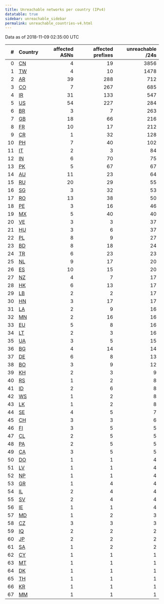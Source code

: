 ```yaml
---
title: Unreachable networks per country (IPv4)
datatable: true
sidebar: unreachable_sidebar
permalink: unreachable_countries-v4.html
---
```


Data as of 2018-11-09 02:35:00 UTC

<div class="datatable-begin"></div>

|   # | Country                      |   affected ASNs |   affected prefixes |   unreachable /24s |
|----:|:-----------------------------|----------------:|--------------------:|-------------------:|
|   0 | [CN](unreachable_cn-v4.html) |               4 |                  19 |               3856 |
|   1 | [TW](unreachable_tw-v4.html) |               4 |                  10 |               1478 |
|   2 | [AR](unreachable_ar-v4.html) |              39 |                 288 |                712 |
|   3 | [CO](unreachable_co-v4.html) |               7 |                 267 |                685 |
|   4 | [IR](unreachable_ir-v4.html) |              31 |                 133 |                547 |
|   5 | [US](unreachable_us-v4.html) |              54 |                 227 |                284 |
|   6 | [BR](unreachable_br-v4.html) |               3 |                   7 |                263 |
|   7 | [GB](unreachable_gb-v4.html) |              18 |                  66 |                216 |
|   8 | [FR](unreachable_fr-v4.html) |              10 |                  17 |                212 |
|   9 | [CR](unreachable_cr-v4.html) |               1 |                  32 |                128 |
|  10 | [PH](unreachable_ph-v4.html) |               7 |                  40 |                102 |
|  11 | [IT](unreachable_it-v4.html) |               2 |                   3 |                 84 |
|  12 | [IN](unreachable_in-v4.html) |               6 |                  70 |                 75 |
|  13 | [PK](unreachable_pk-v4.html) |               5 |                  67 |                 67 |
|  14 | [AU](unreachable_au-v4.html) |              11 |                  23 |                 64 |
|  15 | [RU](unreachable_ru-v4.html) |              20 |                  29 |                 55 |
|  16 | [SG](unreachable_sg-v4.html) |               3 |                  32 |                 53 |
|  17 | [RO](unreachable_ro-v4.html) |              13 |                  38 |                 50 |
|  18 | [PE](unreachable_pe-v4.html) |               3 |                  16 |                 46 |
|  19 | [MX](unreachable_mx-v4.html) |               5 |                  40 |                 40 |
|  20 | [VE](unreachable_ve-v4.html) |               3 |                   3 |                 37 |
|  21 | [HU](unreachable_hu-v4.html) |               3 |                   6 |                 37 |
|  22 | [PL](unreachable_pl-v4.html) |               8 |                   9 |                 27 |
|  23 | [BD](unreachable_bd-v4.html) |               8 |                  18 |                 24 |
|  24 | [TR](unreachable_tr-v4.html) |               6 |                  23 |                 23 |
|  25 | [NL](unreachable_nl-v4.html) |               9 |                  17 |                 20 |
|  26 | [ES](unreachable_es-v4.html) |              10 |                  15 |                 20 |
|  27 | [NZ](unreachable_nz-v4.html) |               4 |                   7 |                 17 |
|  28 | [HK](unreachable_hk-v4.html) |               6 |                  13 |                 17 |
|  29 | [LB](unreachable_lb-v4.html) |               2 |                   2 |                 17 |
|  30 | [HN](unreachable_hn-v4.html) |               3 |                  17 |                 17 |
|  31 | [LA](unreachable_la-v4.html) |               2 |                   9 |                 16 |
|  32 | [MN](unreachable_mn-v4.html) |               2 |                  16 |                 16 |
|  33 | [EU](unreachable_eu-v4.html) |               5 |                   8 |                 16 |
|  34 | [LT](unreachable_lt-v4.html) |               2 |                   3 |                 16 |
|  35 | [UA](unreachable_ua-v4.html) |               3 |                   5 |                 15 |
|  36 | [BG](unreachable_bg-v4.html) |               4 |                  14 |                 14 |
|  37 | [DE](unreachable_de-v4.html) |               6 |                   8 |                 13 |
|  38 | [BO](unreachable_bo-v4.html) |               3 |                   9 |                 12 |
|  39 | [KH](unreachable_kh-v4.html) |               2 |                   3 |                  9 |
|  40 | [RS](unreachable_rs-v4.html) |               1 |                   2 |                  8 |
|  41 | [ID](unreachable_id-v4.html) |               2 |                   6 |                  8 |
|  42 | [WS](unreachable_ws-v4.html) |               1 |                   2 |                  8 |
|  43 | [LK](unreachable_lk-v4.html) |               1 |                   2 |                  8 |
|  44 | [SE](unreachable_se-v4.html) |               4 |                   5 |                  7 |
|  45 | [CH](unreachable_ch-v4.html) |               3 |                   3 |                  6 |
|  46 | [FI](unreachable_fi-v4.html) |               3 |                   5 |                  5 |
|  47 | [CL](unreachable_cl-v4.html) |               2 |                   5 |                  5 |
|  48 | [PA](unreachable_pa-v4.html) |               2 |                   5 |                  5 |
|  49 | [CA](unreachable_ca-v4.html) |               3 |                   5 |                  5 |
|  50 | [DO](unreachable_do-v4.html) |               1 |                   1 |                  4 |
|  51 | [LV](unreachable_lv-v4.html) |               1 |                   1 |                  4 |
|  52 | [NP](unreachable_np-v4.html) |               1 |                   1 |                  4 |
|  53 | [GR](unreachable_gr-v4.html) |               1 |                   4 |                  4 |
|  54 | [IL](unreachable_il-v4.html) |               2 |                   4 |                  4 |
|  55 | [SV](unreachable_sv-v4.html) |               2 |                   4 |                  4 |
|  56 | [IE](unreachable_ie-v4.html) |               1 |                   1 |                  4 |
|  57 | [MD](unreachable_md-v4.html) |               1 |                   2 |                  3 |
|  58 | [CZ](unreachable_cz-v4.html) |               3 |                   3 |                  3 |
|  59 | [IQ](unreachable_iq-v4.html) |               2 |                   2 |                  2 |
|  60 | [JP](unreachable_jp-v4.html) |               2 |                   2 |                  2 |
|  61 | [SA](unreachable_sa-v4.html) |               1 |                   2 |                  2 |
|  62 | [CY](unreachable_cy-v4.html) |               1 |                   1 |                  1 |
|  63 | [MT](unreachable_mt-v4.html) |               1 |                   1 |                  1 |
|  64 | [DK](unreachable_dk-v4.html) |               1 |                   1 |                  1 |
|  65 | [TH](unreachable_th-v4.html) |               1 |                   1 |                  1 |
|  66 | [KR](unreachable_kr-v4.html) |               1 |                   1 |                  1 |
|  67 | [MM](unreachable_mm-v4.html) |               1 |                   1 |                  1 |

<div class="datatable-end"></div>
